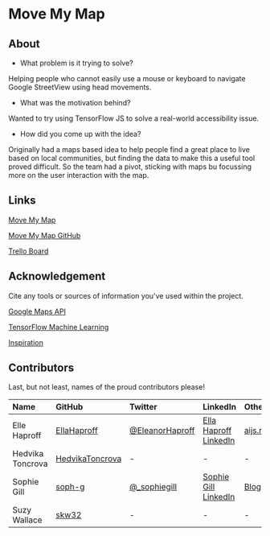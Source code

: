 # Move My Map

## About

- What problem is it trying to solve?

Helping people who cannot easily use a mouse or keyboard to navigate Google StreetView using head movements.

- What was the motivation behind?

Wanted to try using TensorFlow JS to solve a real-world accessibility issue.

- How did you come up with the idea?

 Originally had a maps based idea to help people find a great place to live based on local communities, but finding the data to make this a useful tool proved difficult. So the team had a pivot, sticking with maps bu focussing more on the user interaction with the map.


## Links

[Move My Map](https://movemymap.github.io/)

[Move My Map GitHub](https://github.com/movemymap/movemymap.github.io)

[Trello Board](https://trello.com/b/OsAIhFha/move-my-map)


## Acknowledgement

Cite any tools or sources of information you've used within the project.

[Google Maps API](https://developers.google.com/maps/documentation/)

[TensorFlow Machine Learning](https://www.tensorflow.org/)

[Inspiration](https://codepen.io/labofoz/full/WKRZZq)

## Contributors

Last, but not least, names of the proud contributors please!

| Name | GitHub | Twitter | LinkedIn | Other |
| :--- | :--- | :--- | :--- | :--- |
| Elle Haproff | [EllaHaproff](https://github.com/EleanorHaproff) | [@EleanorHaproff](https://twitter.com/EleanorHaproff) | [Ella Haproff LinkedIn](https://www.linkedin.com/in/eleanorhaproff/) | [aijs.rocks](https://aijs.rocks/) |
| Hedvika Toncrova | [HedvikaToncrova](https://github.com/HedvikaToncrova) | - | - | - |
| Sophie Gill | [soph-g](https://github.com/soph-g) | [@_sophiegill](https://twitter.com/_sophiegill) | [Sophie Gill LinkedIn](https://www.linkedin.com/in/sophie-gill-1a893110/) | [Blog](https://wordpress.com/view/sophgill.wordpress.com) |
| Suzy Wallace | [skw32](https://github.com/skw32) | - | - | - |
